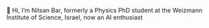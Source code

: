 👋 Hi, I’m Nitsan Bar, formerly a Physics PhD student at the Weizmann Institute of Science, Israel, now an AI enthusiast

<!---
bnitsan/bnitsan is a ✨ special ✨ repository because its `README.md` (this file) appears on your GitHub profile.
You can click the Preview link to take a look at your changes.
--->

